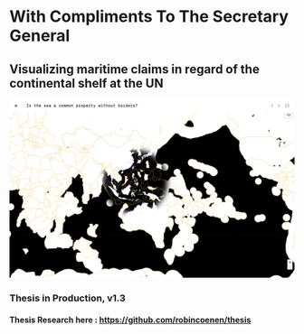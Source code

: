 # With Compliments To The Secretary General
## Visualizing maritime claims in regard of the continental shelf at the UN

![alt text](preview.png "Thesis preview image")



### Thesis in Production, v1.3
#### Thesis Research here : https://github.com/robincoenen/thesis
